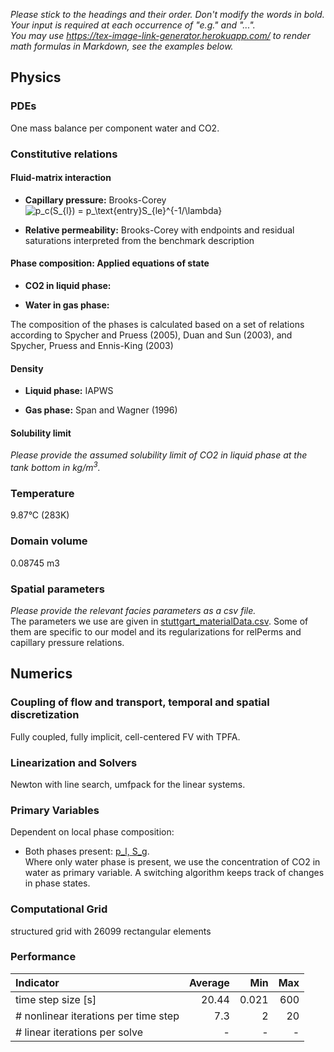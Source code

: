 _Please stick to the headings and their order. Don't modify the words in bold. Your input is required at each occurrence of "e.g." and "..."._<br>
_You may use https://tex-image-link-generator.herokuapp.com/ to render math formulas in Markdown, see the examples below._

## Physics

### PDEs

One mass balance per component water and CO2.

### Constitutive relations

#### Fluid-matrix interaction

* **Capillary pressure:**  Brooks-Corey
  ![p_c(S_{l}) = p_\text{entry}S_{le}^{-1/\lambda}](https://render.githubusercontent.com/render/math?math=%5Cdisplaystyle+p_c%28S_%7Bl%7D%29+%3D+p_%5Ctext%7Bentry%7DS_%7Ble%7D%5E%7B-1%2F%5Clambda%7D%0A)

* **Relative permeability:** Brooks-Corey with endpoints and residual saturations interpreted from the benchmark description

#### Phase composition: Applied equations of state

* **CO2 in liquid phase:**

* **Water in gas phase:**

The composition of the phases is calculated based on a set of relations according to Spycher and Pruess (2005), Duan and Sun (2003), and Spycher, Pruess and Ennis-King (2003)

#### Density

* **Liquid phase:** IAPWS

* **Gas phase:** Span and Wagner (1996)

#### Solubility limit

_Please provide the assumed solubility limit of CO2 in liquid phase at the tank bottom in kg/m<sup>3</sup>._

### Temperature

9.87°C (283K)

### Domain volume

0.08745 m3

### Spatial parameters

_Please provide the relevant facies parameters as a csv file._<br>
The parameters we use are given in [stuttgart_materialData.csv](stuttgart_materialData.csv). Some of them are specific to our model and its regularizations for relPerms and capillary pressure relations.

## Numerics

### Coupling of flow and transport, temporal and spatial discretization

Fully coupled, fully implicit, cell-centered FV with TPFA.

### Linearization and Solvers

Newton with line search, umfpack for the linear systems.

### Primary Variables

Dependent on local phase composition: <br>
* Both phases present:
  [p_l, S_g](https://render.githubusercontent.com/render/math?math=%5Ctextstyle+p_l%2C+S_g%0A). <br>
Where only water phase is present, we use the concentration of CO2 in water as primary variable. A switching algorithm keeps track of changes in phase states.

### Computational Grid

structured grid with 26099 rectangular elements

### Performance

| Indicator                            |  Average |      Min |      Max |
|:-------------------------------------|---------:|---------:|---------:|
| time step size [s]                   |    20.44 |    0.021 |      600 |
| # nonlinear iterations per time step |      7.3 |        2 |       20 |
| # linear iterations per solve        |      -   |      -   |      -   |
